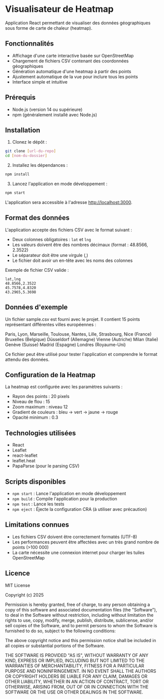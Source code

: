 # Visualisateur de Heatmap

Application React permettant de visualiser des données géographiques sous forme de carte de chaleur (heatmap).

## Fonctionnalités

- Affichage d'une carte interactive basée sur OpenStreetMap
- Chargement de fichiers CSV contenant des coordonnées géographiques
- Génération automatique d'une heatmap à partir des points
- Ajustement automatique de la vue pour inclure tous les points
- Interface simple et intuitive

## Prérequis

- Node.js (version 14 ou supérieure)
- npm (généralement installé avec Node.js)

## Installation

1. Clonez le dépôt :
```bash
git clone [url-du-repo]
cd [nom-du-dossier]
```

2. Installez les dépendances :
```bash
npm install
```

3. Lancez l'application en mode développement :
```bash
npm start
```

L'application sera accessible à l'adresse [http://localhost:3000](http://localhost:3000).

## Format des données

L'application accepte des fichiers CSV avec le format suivant :

- Deux colonnes obligatoires : `lat` et `lng`
- Les valeurs doivent être des nombres décimaux (format : 48.8566, 2.3522)
- Le séparateur doit être une virgule (,)
- Le fichier doit avoir un en-tête avec les noms des colonnes

Exemple de fichier CSV valide :
```csv
lat,lng
48.8566,2.3522
45.7578,4.8320
43.2965,5.3698
```

## Données d'exemple

Un fichier sample.csv est fourni avec le projet. Il contient 15 points représentant différentes villes européennes :

Paris, Lyon, Marseille, Toulouse, Nantes, Lille, Strasbourg, Nice (France)
Bruxelles (Belgique)
Düsseldorf (Allemagne)
Vienne (Autriche)
Milan (Italie)
Genève (Suisse)
Madrid (Espagne)
Londres (Royaume-Uni)

Ce fichier peut être utilisé pour tester l'application et comprendre le format attendu des données.

## Configuration de la Heatmap

La heatmap est configurée avec les paramètres suivants :
- Rayon des points : 20 pixels
- Niveau de flou : 15
- Zoom maximum : niveau 12
- Gradient de couleurs : bleu → vert → jaune → rouge
- Opacité minimum : 0.3

## Technologies utilisées

- React
- Leaflet
- react-leaflet
- leaflet.heat
- PapaParse (pour le parsing CSV)

## Scripts disponibles

- `npm start` : Lance l'application en mode développement
- `npm build` : Compile l'application pour la production
- `npm test` : Lance les tests
- `npm eject` : Éjecte la configuration CRA (à utiliser avec précaution)

## Limitations connues

- Les fichiers CSV doivent être correctement formatés (UTF-8)
- Les performances peuvent être affectées avec un très grand nombre de points (>100 000)
- La carte nécessite une connexion internet pour charger les tuiles OpenStreetMap

## Licence

MIT License

Copyright (c) 2025

Permission is hereby granted, free of charge, to any person obtaining a copy
of this software and associated documentation files (the "Software"), to deal
in the Software without restriction, including without limitation the rights
to use, copy, modify, merge, publish, distribute, sublicense, and/or sell
copies of the Software, and to permit persons to whom the Software is
furnished to do so, subject to the following conditions:

The above copyright notice and this permission notice shall be included in all
copies or substantial portions of the Software.

THE SOFTWARE IS PROVIDED "AS IS", WITHOUT WARRANTY OF ANY KIND, EXPRESS OR
IMPLIED, INCLUDING BUT NOT LIMITED TO THE WARRANTIES OF MERCHANTABILITY,
FITNESS FOR A PARTICULAR PURPOSE AND NONINFRINGEMENT. IN NO EVENT SHALL THE
AUTHORS OR COPYRIGHT HOLDERS BE LIABLE FOR ANY CLAIM, DAMAGES OR OTHER
LIABILITY, WHETHER IN AN ACTION OF CONTRACT, TORT OR OTHERWISE, ARISING FROM,
OUT OF OR IN CONNECTION WITH THE SOFTWARE OR THE USE OR OTHER DEALINGS IN THE
SOFTWARE.
